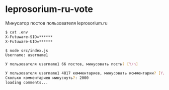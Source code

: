 # leprosorium-ru-vote
Минусатор постов пользователя leprosorium.ru

```bash
$ cat .env 
X-Futuware-SID=******
X-Futuware-UID=******
```

```bash
$ node src/index.js 
Username: username1

У пользователя username1 66 постов, минусовать посты? [Y/n] 

У пользователя username1 4817 комментариев, минусовать комментарии? [Y/n] Y
Cколько комментариев минуснуть?: 2000
loading comments...
```
